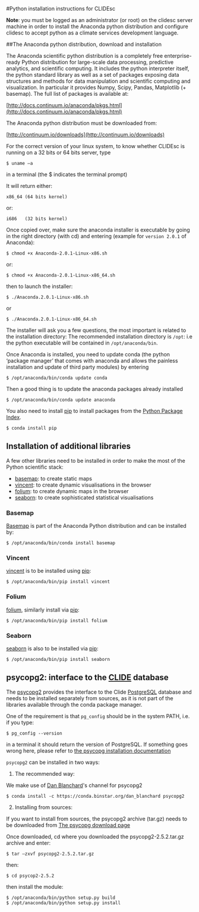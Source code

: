 #Python installation instructions for CLIDEsc

**Note**: you must be logged as an administrator (or root) on the clidesc server machine in order to install the Anaconda python distribution and configure clidesc to accept python as a climate services development language.

##The Anaconda python distribution, download and installation

The Anaconda scientific python distribution is a completely free enterprise-ready Python distribution for large-scale data processing, predictive analytics, and scientific computing. It includes the python interpreter itself, the python standard library as well as a set of packages exposing data structures and methods for data manipulation and scientific computing and visualization. In particular it provides Numpy, Scipy, Pandas, Matplotlib (+ basemap). The full list of packages is available at: 

[http://docs.continuum.io/anaconda/pkgs.html](http://docs.continuum.io/anaconda/pkgs.html)

The Anaconda python distribution must be downloaded from: 

[http://continuum.io/downloads](http://continuum.io/downloads)

For the correct version of your linux system, to know whether CLIDEsc is running on a 32 bits or 64 bits server, type 

```
$ uname –a 
```

in a terminal (the $ indicates the terminal prompt)

It will return either: 

    x86_64 (64 bits kernel)

or: 

    i686   (32 bits kernel)

Once copied over, make sure the anaconda installer is executable by going in the right directory (with cd) and entering (example for ```version 2.0.1``` of Anaconda):

    $ chmod +x Anaconda-2.0.1-Linux-x86.sh

or:

    $ chmod +x Anaconda-2.0.1-Linux-x86_64.sh

then to launch the installer:

    $ ./Anaconda.2.0.1-Linux-x86.sh

or

    $ ./Anaconda.2.0.1-Linux-x86_64.sh

The installer will ask you a few questions, the most important is related to the installation directory: The recommended installation directory is ```/opt```: i.e the python executable will be contained in ```/opt/anaconda/bin```. 

Once Anaconda is installed, you need to update conda (the python ‘package manager’ that comes with anaconda and allows the painless installation and update of third party modules) by entering 

    $ /opt/anaconda/bin/conda update conda

Then a good thing is to update the anaconda packages already installed 

    $ /opt/anaconda/bin/conda update anaconda

You also need to install [pip](https://github.com/pypa/pip) to install packages from the [Python Package Index](http://pypi.python.org/pypi).

    $ conda install pip 

## Installation of additional libraries

A few other libraries need to be installed in order to make the most of the Python scientific stack: 

+ [basemap](http://matplotlib.org/basemap/): to create static maps
+ [vincent](http://vincent.readthedocs.org/en/latest/): to create dynamic visualisations in the browser 
+ [folium](https://github.com/wrobstory/folium): to create dynamic maps in the browser
+ [seaborn](http://web.stanford.edu/~mwaskom/software/seaborn/): to create sophisticated statistical visualisations

### Basemap 

[Basemap](http://matplotlib.org/basemap/) is part of the Anaconda Python distribution and can be installed by: 

    $ /opt/anaconda/bin/conda install basemap 

### Vincent

[vincent](http://vincent.readthedocs.org/en/latest/) is to be installed using [pip](https://github.com/pypa/pip): 

    $ /opt/anaconda/bin/pip install vincent 

### Folium

[folium](https://github.com/wrobstory/folium), similarly install via [pip](https://github.com/pypa/pip): 

    $ /opt/anaconda/bin/pip install folium 

### Seaborn

[seaborn](http://web.stanford.edu/~mwaskom/software/seaborn/) is also to be installed via [pip](https://github.com/pypa/pip): 

    $ /opt/anaconda/bin/pip install seaborn 

## psycopg2: interface to the [CLIDE](http://www.bom.gov.au/climate/pacific/about-clide.shtml) database

The [psycopg2](http://initd.org/psycopg/) provides the interface to the Clide [PostgreSQL](http://www.postgresql.org/) database and needs to be installed separately from sources, as it is not part of the libraries available through the conda package manager. 

One of the requirement is that ```pg_config``` should be in the system PATH, i.e. if you type:

    $ pg_config --version 

in a terminal it should return the version of PostgreSQL. If something goes wrong here, please refer to [the psycopg installation documentation](http://initd.org/psycopg/docs/install.html#install-from-source)

```psycopg2``` can be installed in two ways: 

1. The recommended way:   

We make use of [Dan Blanchard](http://dan-blanchard.github.io/)'s channel for psycopg2
        
    $ conda install -c https://conda.binstar.org/dan_blanchard psycopg2

2. Installing from sources: 

If you want to install from sources, the psycopg2 archive (tar.gz) needs to be downloaded from [The psycopg download page](http://initd.org/psycopg/download/)

Once downloaded, cd where you downloaded the psycopg2-2.5.2.tar.gz archive and enter:  

    $ tar –zxvf psycopg2-2.5.2.tar.gz 

then: 

    $ cd psycop2-2.5.2

then install the module: 

    $ /opt/anaconda/bin/python setup.py build 
    $ /opt/anaconda/bin/python setup.py install
